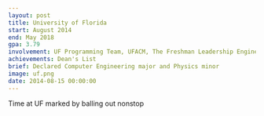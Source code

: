 ```yaml
---
layout: post
title: University of Florida
start: August 2014
end: May 2018
gpa: 3.79
involvement: UF Programming Team, UFACM, The Freshman Leadership Engineering Group, Consulting Club
achievements: Dean's List
brief: Declared Computer Engineering major and Physics minor
image: uf.png
date: 2014-08-15 00:00:00
---
```


Time at UF marked by balling out nonstop